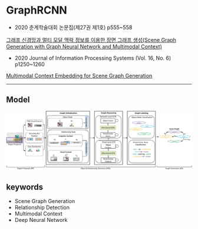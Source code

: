 # GraphRCNN

- 2020 춘계학술대회 논문집(제27권 제1호) p555~558

[그래프 신경망과 멀티 모달 맥락 정보를 이용한 장면 그래프 생성(Scene Graph Generation with Graph Neural Network and Multimodal Context)](http://kips.or.kr/bbs/confn/article/1303)



- 2020 Journal of Information Processing Systems (Vol. 16, No. 6) p1250~1260

[Multimodal Context Embedding for Scene Graph Generation](http://jips-k.org/digital-library/2020/16/6/1250)

- - -

## Model
![GraphRCNN](image/model.jpg)

## keywords
- Scene Graph Generation
- Relationship Detection
- Multimodal Context
- Deep Neural Network

